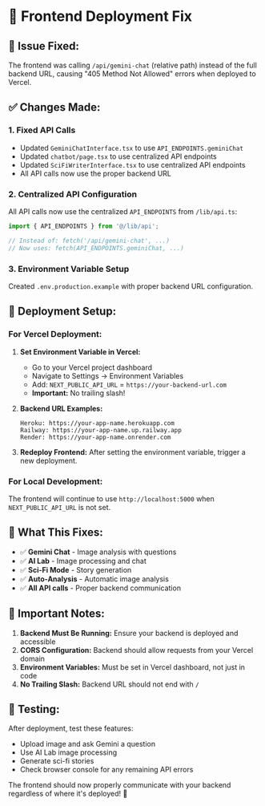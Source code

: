 # 🚀 Frontend Deployment Fix

## 🐛 **Issue Fixed:**
The frontend was calling `/api/gemini-chat` (relative path) instead of the full backend URL, causing "405 Method Not Allowed" errors when deployed to Vercel.

## ✅ **Changes Made:**

### 1. **Fixed API Calls**
- Updated `GeminiChatInterface.tsx` to use `API_ENDPOINTS.geminiChat`
- Updated `chatbot/page.tsx` to use centralized API endpoints
- Updated `SciFiWriterInterface.tsx` to use centralized API endpoints
- All API calls now use the proper backend URL

### 2. **Centralized API Configuration**
All API calls now use the centralized `API_ENDPOINTS` from `/lib/api.ts`:
```typescript
import { API_ENDPOINTS } from '@/lib/api';

// Instead of: fetch('/api/gemini-chat', ...)
// Now uses: fetch(API_ENDPOINTS.geminiChat, ...)
```

### 3. **Environment Variable Setup**
Created `.env.production.example` with proper backend URL configuration.

## 🔧 **Deployment Setup:**

### For Vercel Deployment:

1. **Set Environment Variable in Vercel:**
   - Go to your Vercel project dashboard
   - Navigate to Settings → Environment Variables
   - Add: `NEXT_PUBLIC_API_URL` = `https://your-backend-url.com`
   - **Important:** No trailing slash!

2. **Backend URL Examples:**
   ```
   Heroku: https://your-app-name.herokuapp.com
   Railway: https://your-app-name.up.railway.app
   Render: https://your-app-name.onrender.com
   ```

3. **Redeploy Frontend:**
   After setting the environment variable, trigger a new deployment.

### For Local Development:
The frontend will continue to use `http://localhost:5000` when `NEXT_PUBLIC_API_URL` is not set.

## 🎯 **What This Fixes:**

- ✅ **Gemini Chat** - Image analysis with questions
- ✅ **AI Lab** - Image processing and chat
- ✅ **Sci-Fi Mode** - Story generation
- ✅ **Auto-Analysis** - Automatic image analysis
- ✅ **All API calls** - Proper backend communication

## 🚨 **Important Notes:**

1. **Backend Must Be Running:** Ensure your backend is deployed and accessible
2. **CORS Configuration:** Backend should allow requests from your Vercel domain
3. **Environment Variables:** Must be set in Vercel dashboard, not just in code
4. **No Trailing Slash:** Backend URL should not end with `/`

## 🧪 **Testing:**

After deployment, test these features:
- Upload image and ask Gemini a question
- Use AI Lab image processing
- Generate sci-fi stories
- Check browser console for any remaining API errors

The frontend should now properly communicate with your backend regardless of where it's deployed! 🎉